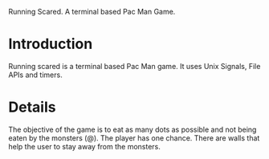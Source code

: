 Running Scared. A terminal based Pac Man Game.
# Introduction #

Running scared is a terminal based Pac Man game. It uses Unix Signals, File APIs and timers.


# Details #

The objective of the game is to eat as many dots as possible and not being eaten by the monsters (@). The player has one chance. There are walls that help the user to stay away from the monsters.
